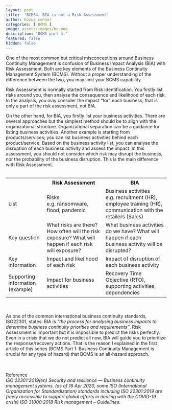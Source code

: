 ```yaml
---
layout: post
title:  "BCMS4: BIA is not a Risk Assessment"
author: kozue_connor
categories: [ BCMS ]
image: assets/images/bc.png
description: "BCMS part 4."
featured: false
hidden: false
---
```


One of the most common but critical misconceptions around Business Continuity Management is confusion of Business Impact Analysis (BIA) with Risk Assessment. Both are key elements of the Business Continuity Management System (BCMS). Without a proper understanding of the difference between the two, you may limit your BCMS capability.

Risk Assessment is normally started from Risk Identification. You firstly list risks around you, then analyse the consequence and likelihood of each risk. In the analysis, you may consider the impact “for” each business; that is only a part of the risk assessment, not BIA.

On the other hand, for BIA, you firstly list your business activities. There are several approaches but the simplest method should be to align with the organizational structure. Organizational separation can be a guidance for listing business activities. Another example is starting from products/services; you can list business activities behind each product/service.
Based on the business activity list, you can analyse the disruption of each business activity and assess the impact. In this assessment, you should not consider which risk may disrupt the business, nor the probability of the business disruption. This is the main difference with Risk Assessment.
<br><br>

<table>
<tr>
<th></th>
<th>Risk Assessment</th>
<th>BIA</th>
</tr>
<tr>
<td>List</td>
<td>Risks<br>e.g. ransomware, flood, pandemic</td>
<td>Business activities<br>e.g. recruitment (HR), employee training (HR), communication with the retailers (Sales)</td>
</tr>
<tr>
<td>Key question</td>
<td>What risks are there? How often will the risk exposure? What will happen if each risk will exposure?</td>
<td>What business activities do we have? What will happen if each business activity will be disrupted?</td>
</tr>
<tr>
<td>Key information</td>
<td>Impact and likelihood of each risk</td>
<td>Impact of disruption of each business activity</td>
</tr>
<tr>
<td>Supporting information (example)</td>
<td>Impact for business activities</td>
<td>Recovery Time Objective (RTO), supporting activities, dependencies</td>
</tr>
</table>

<br><br>
As one of the common international business continuity standards, ISO22301, states: BIA is *“the process for analysing business impacts to determine business continuity priorities and requirements”*. Risk Assessment is important but it is impossible to predict the risks perfectly. Even in a crisis that we do not predict all now, BIA will guide you to prioritize the response/recovery actions. That is the reason I explained in the first article of this series (BCMS Part 1: Business Continuity Management is crucial for any type of hazard) that BCMS is an all-hazard approach.

<br><br>
Reference <br>
*ISO 22301:2019(en) Security and resilience — Business continuity management systems. (as of 16 Apr 2020, some ISO (International Organization for Standardization) standards including ISO 22301:2019 are freely accessible to support global efforts in dealing with the COVID-19 crisis)*
*ISO 31000:2018 Risk management – Guidelines.*
